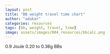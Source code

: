 ```yaml
---
layout: post
title: "BB weight travel time chart"
author: "adakar"
categories: resources
tags: [bb, weight, travel, time]
image: assets/images/004_resources/bbcalc.png
---
```


<script src="https://cdn.jsdelivr.net/npm/chart.js"></script>


0.9 Joule 0.20 to 0.36g BBs


  <canvas id="myChart"></canvas>

  <script>
    document.addEventListener('DOMContentLoaded', function() {
      var ctx = document.getElementById('myChart').getContext('2d');
      var myChart = new Chart(ctx, {
        type: 'line',
        data: {
          datasets: [
            {
              label: 'Sibo',
              data: [
                { x: 1, y: 0.0046556795426143435 },
                { x: 2, y: 0.009493862696343827 },
                { x: 3, y: 0.014514111615520329 },
                { x: 4, y: 0.019715698889061075 },
                // ... rest of the data points
              ],
              borderColor: 'rgba(255, 99, 132, 1)',
              fill: false
            },
            {
              label: 'Ute',
              data: [
                { x: 1, y: 0.004979888728743788 },
                { x: 2, y: 0.010130001716832825 },
                { x: 3, y: 0.015450030055191608 },
                { x: 4, y: 0.02093946014004677 },
                // ... rest of the data points
              ],
              borderColor: 'rgba(54, 162, 235, 1)',
              fill: false
            }
          ]
        },
        options: {
          scales: {
            x: {
              type: 'linear',
              position: 'bottom'
            },
            y: {
              beginAtZero: true
            }
          }
        }
      });
    });
  </script>




